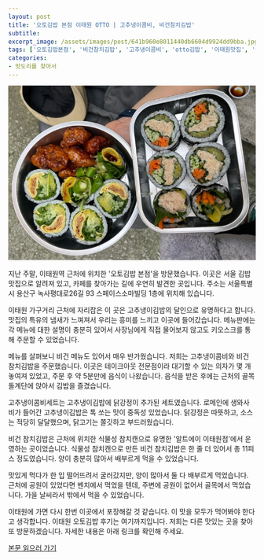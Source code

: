 ```yaml
---
layout: post
title: '오토김밥 본점 이태원 OTTO | 고추냉이콤비, 비건참치김밥'
subtitle: 
excerpt_image: /assets/images/post/641b960e8011440db6604d9924dd9bba.jpg
tags: ['오토김밥본점', '비건참치김밥', '고추냉이콤비', 'otto김밥', '이태원맛집', '이태원비건김밥', '비건맛집', '서울비건맛집', '비건김밥']
categories: 
- 맛도리를 찾아서
---
```


![메인 이미지](/assets/images/post/641b960e8011440db6604d9924dd9bba.jpg)

지난 주말, 이태원역 근처에 위치한 '오토김밥 본점'을 방문했습니다. 이곳은 서울 김밥 맛집으로 알려져 있고, 카페를 찾아가는 길에 우연히 발견한 곳입니다. 주소는 서울특별시 용산구 녹사평대로26길 93 스페이스소마빌딩 1층에 위치해 있습니다. 

이태원 가구거리 근처에 자리잡은 이 곳은 고추냉이김밥의 달인으로 유명하다고 합니다. 맛집의 특유의 냄새가 느껴져서 우리는 흥미를 느끼고 이곳에 들어갔습니다. 메뉴판에는 각 메뉴에 대한 설명이 충분히 있어서 사장님에게 직접 물어보지 않고도 키오스크를 통해 주문할 수 있었습니다. 

메뉴를 살펴보니 비건 메뉴도 있어서 매우 반가웠습니다. 저희는 고추냉이콤비와 비건 참치김밥을 주문했습니다. 이곳은 테이크아웃 전문점이라 대기할 수 있는 의자가 몇 개 놓여져 있었고, 주문 후 약 5분만에 음식이 나왔습니다. 음식을 받은 후에는 근처의 골목 돌계단에 앉아서 김밥을 즐겼습니다. 

고추냉이콤비세트는 고추냉이김밥에 닭강정이 추가된 세트였습니다. 로메인에 생와사비가 들어간 고추냉이김밥은 톡 쏘는 맛이 중독성 있었습니다. 닭강정은 따뜻하고, 소스는 적당히 달달했으며, 닭고기는 쫄깃하고 부드러웠습니다. 

비건 참치김밥은 근처에 위치한 식물성 참치캔으로 유명한 '알트에이 이태원점'에서 운영하는 곳이었습니다. 식물성 참치캔으로 만든 비건 참치김밥은 한 줄 더 있어서 총 11피스 정도였습니다. 양이 충분히 많아서 배부르게 먹을 수 있었습니다. 

맛있게 먹다가 한 입 떨어뜨려서 굴러갔지만, 양이 많아서 둘 다 배부르게 먹었습니다. 근처에 공원이 있었다면 벤치에서 먹었을 텐데, 주변에 공원이 없어서 골목에서 먹었습니다. 가을 날씨라서 밖에서 먹을 수 있었습니다. 

이태원에 가면 다시 한번 이곳에서 포장해갈 것 같습니다. 이 맛을 모두가 먹어봐야 한다고 생각합니다. 이태원 오토김밥 후기는 여기까지입니다. 저희는 다른 맛있는 곳을 찾아 또 방문하겠습니다. 자세한 내용은 아래 링크를 확인해 주세요.

[본문 읽으러 가기](https://m.blog.naver.com/ham_eaten_jellybear/223247727569)
